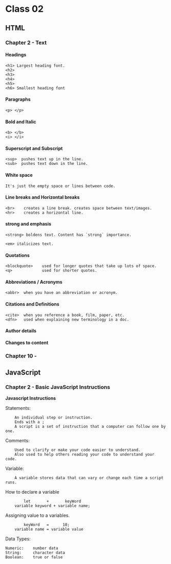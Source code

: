 # Class 02

## HTML

### Chapter 2 - Text

#### Headings

    <h1> Largest heading font.
    <h2>
    <h3>
    <h4>
    <h5>
    <h6> Smallest heading font

#### Paragraphs

    <p> </p>

#### Bold and Italic

    <b> </b>
    <i> </i>

#### Superscript and Subscript

    <sup>  pushes text up in the line.
    <sub>  pushes text down in the line.

#### White space

    It's just the empty space or lines between code.

#### Line breaks and Horizontal breaks

    <br>    creates a line break. creates space between text/images.
    <hr>    creates a horizontal line.

#### strong and emphasis

    <strong> boldens text. Content has `strong` importance. 

    <em> italicizes text.

#### Quotations

    <blockquote>    used for longer quotes that take up lots of space.
    <q>             used for shorter quotes.

#### Abbreviations / Acronyms

    <abbr>  when you have an abbreviation or acronym.

#### Citations and Definitions

    <cite>  when you reference a book, film, paper, etc.
    <dfn>   used when explaining new terminology in a doc.

#### Author details


#### Changes to content



### Chapter 10 - 



## JavaScript

### Chapter 2 - Basic JavaScript Instructions
 **Javascript Instructions**

 Statements:

        An individual step or instruction.
        Ends with a ;
        A script is a set of instruction that a computer can follow one by one.

 Comments:

        Used to clarify or make your code easier to understand.
        Also used to help others reading your code to understand your code.

Variable: 

        A variable stores data that can vary or change each time a script runs.

How to declare a variable

            let       +       keyWord
        variable keyword + variable name;
       

Assigning value to a variables.

            keyWord   =      10;
        variable name = variable value

Data Types:

    Numeric:    number data
    String:     character data
    Boolean:    true or false
